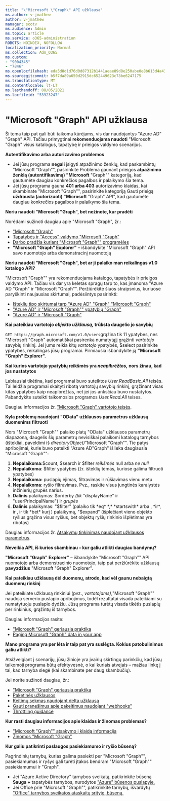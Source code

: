 ```yaml
---
title: "\"Microsoft \"Graph\" API užklausa"
ms.author: v-jmathew
author: v-jmathew
manager: scotv
ms.audience: Admin
ms.topic: article
ms.service: o365-administration
ROBOTS: NOINDEX, NOFOLLOW
localization_priority: Normal
ms.collection: Adm_O365
ms.custom:
- "9004345"
- "7846"
ms.openlocfilehash: eda5d8d1d76d0d87312b1441aeae89d8e250abe0e8b613d4a43fcc2345a6f021
ms.sourcegitcommit: b5f7da89a650d2915dc652449623c78be6247175
ms.translationtype: MT
ms.contentlocale: lt-LT
ms.lasthandoff: 08/05/2021
ms.locfileid: "53923247"
---
```

# <a name="querying-the-microsoft-graph-api"></a>"Microsoft "Graph" API užklausa

Ši tema taip pat gali būti taikoma kūrėjams, vis dar naudojantys "Azure AD" "Graph" API. Tačiau primygtinai **rekomenduojama naudoti** "Microsoft "Graph" visus katalogus, tapatybę ir prieigos valdymo scenarijus.

**Autentifikavimo arba autorizavimo problemos**

- Jei jūsų programa **negali** įsigyti atpažinimo ženklų, kad paskambintų "Microsoft "Graph"", pasirinkite Problema gaunant prieigos **atpažinimo ženklą (autentifikavimą) "Microsoft** "Graph"" kategoriją, kad gautumėte daugiau konkrečios pagalbos ir palaikymo šia tema.
- Jei jūsų programa gauna **401 arba 403** autorizavimo klaidas, kai skambinate "Microsoft "Graph"", pasirinkite kategoriją Gauti prieigą **uždrausta (autorizuoti) "Microsoft** "Graph" API", kad gautumėte daugiau konkrečios pagalbos ir palaikymo šia tema.

**Noriu naudoti "Microsoft "Graph", bet nežinote, kur pradėti**

Norėdami sužinoti daugiau apie "Microsoft "Graph", žr.:

- ["Microsoft "Graph"](https://docs.microsoft.com/graph/overview)
- [Tapatybės ir "Access" valdymo "Microsoft "Graph"](https://docs.microsoft.com/graph/azuread-identity-access-management-concept-overview)
- [Darbo pradžia kuriant "Microsoft "Graph"" programėles](https://docs.microsoft.com/graph/)
- **"Microsoft "Graph" Explorer"** – išbandykite "Microsoft "Graph" API savo nuomotojo arba demonstracinį nuomotoją

**Noriu naudoti "Microsoft "Graph", bet ar ji palaiko man reikalingas v1.0 katalogo API?**

"Microsoft "Graph"" yra rekomenduojama katalogo, tapatybės ir prieigos valdymo API. Tačiau vis dar yra keletas spragų tarp to, kas įmanoma "Azure AD "Graph" ir "Microsoft "Graph"". Peržiūrėkite šiuos straipsnius, kuriuose paryškinti naujausias skirtumai, padėsiintys pasirinkti:

- [Išteklių tipo skirtumai tarp "Azure AD" "Graph" "Microsoft "Graph"](https://docs.microsoft.com/graph/migrate-azure-ad-graph-resource-differences)
- ["Azure AD" ir "Microsoft "Graph"" ypatybių "Graph"](https://docs.microsoft.com/graph/migrate-azure-ad-graph-property-differences)
- ["Azure AD" ir "Microsoft "Graph"](https://docs.microsoft.com/graph/migrate-azure-ad-graph-method-differences)

**Kai pateikiau vartotojo *objekto užklausą,* trūksta daugelio jo savybių**

`GET https://graph.microsoft.com/v1.0/users`grąžina tik 11 ypatybes, nes "Microsoft "Graph" automatiškai pasirenka numatytąjį grąžinti *vartotojo* savybių rinkinį. Jei jums reikia kitų *vartotojo* ypatybės, $select pasirinkite ypatybes, reikalingas jūsų programai. Pirmiausia išbandykite ją **"Microsoft "Graph" Explorer".**

**Kai kurios vartotojo ypatybių reikšmės yra *neapibrėžtos,* nors žinau, kad jos nustatytos**

Labiausiai tikėtina, kad programai buvo suteiktos *User.ReadBasic.All* teisės. Tai leidžia programai skaityti ribotą vartotojų savybių rinkinį, grąžinant visas kitas ypatybes kaip neapibrėžtas, net jei jos anksčiau buvo nustatytos. Pabandykite suteikti taikomosios programos *User.Read.All* teises.

Daugiau informacijos žr. ["Microsoft "Graph" vartotojo teisės](https://docs.microsoft.com/graph/permissions-reference#user-permissions).

**Kyla problemų naudojant "OData" užklausos parametrus užklausų duomenims filtruoti**

Nors "Microsoft "Graph"" palaiko platų "OData" užklausos parametrų diapazoną, daugelis šių parametrų nevisiškai palaikomi katalogų tarnybos (ištekliai, paveldimi iš *directoryObject)*"Microsoft "Graph"". Tie patys apribojimai, kurie buvo pateikti "Azure AD"Graph" išlieka daugiausia "Microsoft "Graph"":

1. **Nepalaikoma:**$count, $search ir $filter *reikšmės* null arba *ne null*
2. **Nepalaikoma**: $filter ypatybes (žr. išteklių temas, kuriose galima filtruoti ypatybes)
3. **Nepalaikoma:** puslapių ėjimas, filtravimas ir rūšiavimas vienu metu
4. **Nepalaikoma**: ryšio filtravimas. Pvz., raskite visus jungtinės karalystės inžinierių grupės narius.
5. **Dalinis** palaikymas: $orderby *(tik* "displayName" ir "userPrincipalName") ir *grupės*
6. **Dalinis** palaikymas: "$filter" (palaiko tik *eq* *,* *startswith* arba , *ir*, ir , ir tik *bet* kurį ) palaikymą, "$expand" (išplečiant vieno objekto ryšius grąžina visus ryšius, bet objektų ryšių rinkinio išplėtimas yra ribotas)

Daugiau informacijos žr. [Atsakymų tinkinimas naudojant užklausos parametrus](https://docs.microsoft.com/graph/query-parameters).

**Neveikia API, iš kurios skambinau – kur galiu atlikti daugiau bandymų?**

**"Microsoft "Graph" Explorer"** – išbandykite "Microsoft "Graph"" API nuomotojo arba demonstracinio nuomotojo, taip pat peržiūrėkite užklausų **pavyzdžius** "Microsoft "Graph" Explorer".

**Kai pateikiau užklausą dėl duomenų, atrodo, kad vėl gaunu nebaigtą duomenų rinkinį**

Jei pateikiate užklausą rinkiniui (pvz., *vartotojams),*"Microsoft "Graph"" naudoja serverio puslapio apribojimus, todėl rezultatai visada pateikiami su numatytuoju puslapio dydžiu. Jūsų programa turėtų visada tikėtis puslapių per rinkinius, grąžintų iš tarnybos.

Daugiau informacijos rasite:

- ["Microsoft "Graph" geriausia praktika](https://docs.microsoft.com/graph/best-practices-concept)
- [Paging Microsoft "Graph" data in your app](https://docs.microsoft.com/graph/paging)

**Mano programa yra per lėta ir taip pat yra suslėgta. Kokius patobulinimus galiu atlikti?**

Atsižvelgiant į scenarijų, jūsų žinioje yra įvairių skirtingų parinkčių, kad jūsų taikomoji programa būtų efektyvesnė, o kai kuriais atvejais – mažiau linkę į tai, kad tarnyba slegė (kai skambinate per daug skambučių).

Jei norite sužinoti daugiau, žr.:

- ["Microsoft "Graph" geriausia praktika](https://docs.microsoft.com/graph/best-practices-concept)
- [Paketinės užklausos](https://docs.microsoft.com/graph/json-batching)
- [Keitimų sekmas naudojant delta užklausą](https://docs.microsoft.com/graph/delta-query-overview)
- [Gauti pranešimus apie pakeitimus naudojant "webhooks"](https://docs.microsoft.com/graph/webhooks)
- [Throttling guidance](https://docs.microsoft.com/graph/throttling)

**Kur rasti daugiau informacijos apie klaidas ir žinomas problemas?**

- ["Microsoft "Graph"" atsakymo į klaidą informacija](https://docs.microsoft.com/graph/errors)
- [Žinomos "Microsoft "Graph"](https://docs.microsoft.com/graph/known-issues)

**Kur galiu patikrinti paslaugos pasiekiamumo ir ryšio būseną?**

Pagrindinių tarnybų, kurias galima pasiekti per "Microsoft "Graph"", pasiekiamumas ir ryšys gali turėti įtakos bendram "Microsoft "Graph"" pasiekiamumui ir "Graph".

- Jei "Azure Active Directory" tarnybos sveikatą, patikrinkite būseną **Sauga +** tapatybės tarnybos, nurodytos ["Azure" būsenos puslapyje.](https://azure.microsoft.com/status/)
- Jei Office prie "Microsoft "Graph"", patikrinkite tarnybų, išvardytų ["Office" tarnybos sveikatos ataskaitų srityje, būseną.](https://portal.office.com/adminportal/home#/servicehealth)

